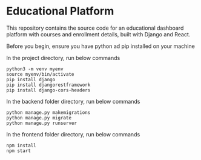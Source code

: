 # Educational Platform

This repository contains the source code for an educational dashboard platform with courses and enrollment details, built with Django and React.

Before you begin, ensure you have python ad pip installed on your machine


In the project directory, run below commands

 ```shell
python3 -m venv myenv
source myenv/bin/activate
pip install django
pip install djangorestframework
pip install django-cors-headers
```

In the backend folder directory, run below commands


```shell
python manage.py makemigrations
python manage.py migrate
python manage.py runserver
```

In the frontend folder directory, run below commands

```shell
npm install
npm start
```


